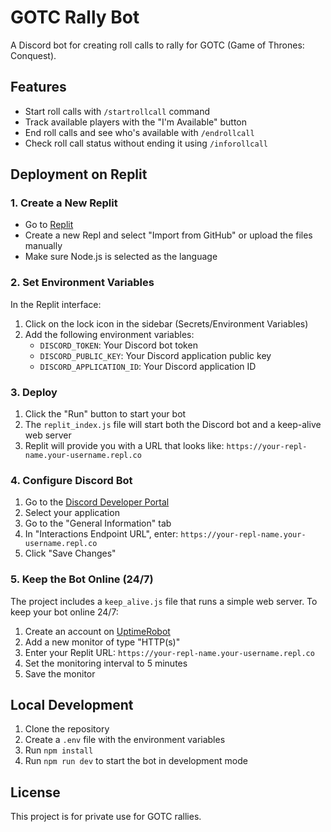 # GOTC Rally Bot

A Discord bot for creating roll calls to rally for GOTC (Game of Thrones: Conquest).

## Features

- Start roll calls with `/startrollcall` command
- Track available players with the "I'm Available" button
- End roll calls and see who's available with `/endrollcall`
- Check roll call status without ending it using `/inforollcall`

## Deployment on Replit

### 1. Create a New Replit

- Go to [Replit](https://replit.com/)
- Create a new Repl and select "Import from GitHub" or upload the files manually
- Make sure Node.js is selected as the language

### 2. Set Environment Variables

In the Replit interface:
1. Click on the lock icon in the sidebar (Secrets/Environment Variables)
2. Add the following environment variables:
   - `DISCORD_TOKEN`: Your Discord bot token
   - `DISCORD_PUBLIC_KEY`: Your Discord application public key 
   - `DISCORD_APPLICATION_ID`: Your Discord application ID

### 3. Deploy

1. Click the "Run" button to start your bot
2. The `replit_index.js` file will start both the Discord bot and a keep-alive web server
3. Replit will provide you with a URL that looks like: `https://your-repl-name.your-username.repl.co`

### 4. Configure Discord Bot

1. Go to the [Discord Developer Portal](https://discord.com/developers/applications)
2. Select your application
3. Go to the "General Information" tab
4. In "Interactions Endpoint URL", enter: `https://your-repl-name.your-username.repl.co`
5. Click "Save Changes"

### 5. Keep the Bot Online (24/7)

The project includes a `keep_alive.js` file that runs a simple web server. To keep your bot online 24/7:

1. Create an account on [UptimeRobot](https://uptimerobot.com/)
2. Add a new monitor of type "HTTP(s)"
3. Enter your Replit URL: `https://your-repl-name.your-username.repl.co`
4. Set the monitoring interval to 5 minutes
5. Save the monitor

## Local Development

1. Clone the repository
2. Create a `.env` file with the environment variables
3. Run `npm install`
4. Run `npm run dev` to start the bot in development mode

## License

This project is for private use for GOTC rallies. 